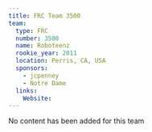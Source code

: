 ```yaml
---
title: FRC Team 3500
team:
  type: FRC
  number: 3500
  name: Roboteenz
  rookie_year: 2011
  location: Perris, CA, USA
  sponsors:
    - jcpenney
    - Notre Dame
  links:
    Website: 
---
```

No content has been added for this team